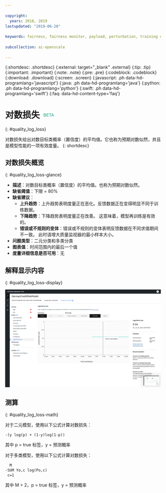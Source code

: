```yaml
---

copyright:
  years: 2018, 2019
lastupdated: "2019-06-28"

keywords: fairness, fairness monitor, payload, perturbation, training data, debiased, Logarithmic loss

subcollection: ai-openscale

---
```


{:shortdesc: .shortdesc}
{:external: target="_blank" .external}
{:tip: .tip}
{:important: .important}
{:note: .note}
{:pre: .pre}
{:codeblock: .codeblock}
{:download: .download}
{:screen: .screen}
{:javascript: .ph data-hd-programlang='javascript'}
{:java: .ph data-hd-programlang='java'}
{:python: .ph data-hd-programlang='python'}
{:swift: .ph data-hd-programlang='swift'}
{:faq: data-hd-content-type='faq'}

# 对数损失 ![beta 标记](images/beta.png)
{: #quality_log_loss}

对数损失给出对数目标类概率（置信度）的平均值。它也称为预期对数似然，并且是模型性能的一项有效度量。
{: shortdesc}

## 对数损失概览
{: #quality_log_loss-glance}

- **描述**：对数目标类概率（置信度）的平均值。也称为预期对数似然。
- **缺省阈值**：下限 = 80%
- **缺省建议**：
   - **上升趋势**：上升趋势表明度量正在恶化。反馈数据正在变得明显不同于训练数据。
   - **下降趋势**：下降趋势表明度量正在改善。 这意味着，模型再训练是有效的。
   - **错误或不规则的变体**：错误或不规则的变体表明反馈数据在不同求值期间不一致。 此时请增大质量监视器的最小样本大小。
- **问题类型**：二元分类和多类分类
- **图表值**：时间范围内的最后一个值
- **度量详细信息是否可用**：无

## 解释显示内容
{: #quality_log_loss-display}

![显示对数损失](images/quality-log-loss.png)

## 测算
{: #quality_log_loss-math}

对于二元模型，使用以下公式计算对数损失：

```
-(y log(p) + (1-y)log(1-p))
```

其中 p = true 标签，y = 预测概率

对于多类模型，使用以下公式计算对数损失：

```
  M
-SUM Yo,c log(Po,c)
 c=1 
```

其中 M > 2，p = true 标签，y = 预测概率
